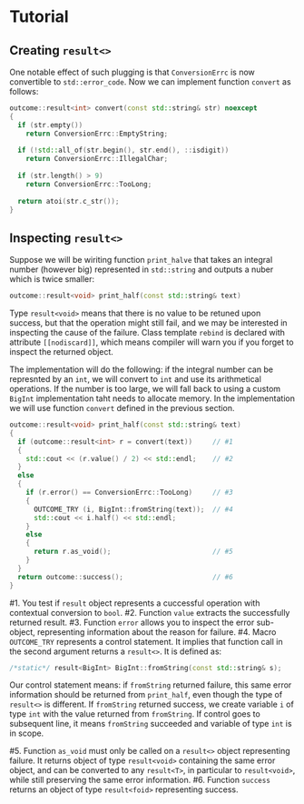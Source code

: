# Tutorial



## Creating `result<>`

One notable effect of such plugging is that `ConversionErrc` is now convertible to `std::error_code`.
Now we can implement function `convert` as follows: 

```c++
outcome::result<int> convert(const std::string& str) noexcept
{
  if (str.empty())
    return ConversionErrc::EmptyString;
    
  if (!std::all_of(str.begin(), str.end(), ::isdigit))
    return ConversionErrc::IllegalChar;
    
  if (str.length() > 9)
    return ConversionErrc::TooLong;
  
  return atoi(str.c_str());
}
```

## Inspecting `result<>`

Suppose we will be wiriting function `print_halve` that takes an integral number (however big) represented in `std::string` and outputs a nuber which is twice smaller:


```c++
outcome::result<void> print_half(const std::string& text)
```

Type `result<void>` means that there is no value to be retuned upon success, but that the operation might still fail, and we may be interested in inspecting the cause of the failure. Class template `rebind` is declared with attribute `[[nodiscard]]`, which means compiler will warn you if you forget to inspect the returned object.

The implementation will do the following: if the integral number can be represnted by an `int`, we will convert to `int` and use its arithmetical operations. If the number is too large, we will fall back to using a custom `BigInt` implementation taht needs to allocate memory. In the implementation we will use function `convert` defined in the previous section.

```c++
outcome::result<void> print_half(const std::string& text)
{
  if (outcome::result<int> r = convert(text))     // #1
  {
    std::cout << (r.value() / 2) << std::endl;    // #2
  }
  else
  {
    if (r.error() == ConversionErrc::TooLong)     // #3
    {
      OUTCOME_TRY (i, BigInt::fromString(text));  // #4
      std::cout << i.half() << std::endl; 
    }
    else
    {
      return r.as_void();                         // #5
    }
  }
  return outcome::success();                      // #6
}
```

#1. You test if `result` object represents a cuccessful operation with contextual conversion to `bool`.
#2. Function `value` extracts the successfully returned result.
#3. Function `error` allows you to inspect the error sub-object, representing information about the reason for failure.
#4. Macro `OUTCOME_TRY` represents a control statement. It implies that function call in the second argument returns a `result<>`. It is defined as:

   ```c++
   /*static*/ result<BigInt> BigInt::fromString(const std::string& s);
   ```

   Our control statement means: if `fromString` returned failure, this same error information should be returned from `print_half`, even though the type of `result<>` is different. If `fromString` returned success, we create  variable `i` of type `int` with the value returned from `fromString`. If control goes to subsequent line, it means `fromString` succeeded and variable of type `int` is in scope.

#5. Function `as_void` must only be called on  a `result<>` object representing failure. It returns object of type `result<void>` containing the same error object, and can be converted to any `result<T>`, in particular to `result<void>`, while still preserving the same error information.
#6. Function `success` returns an object of type `result<foid>` representing success.
